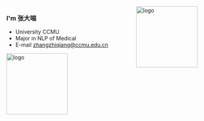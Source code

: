 <img src="https://github-readme-stats.vercel.app/api?username=zhangzhiqiangccm&show_icons=true" alt="logo" height="160" align="right" style="margin: 5px; margin-bottom: 20px;" />
 
### I'm 张大喵
- University   CCMU
- Major in NLP of Medical
- E-mail    zhangzhiqiang@ccmu.edu.cn
<img src="https://github-profile-trophy.vercel.app/?username=zhangzhiqiangccm&theme=flat&column=7" alt="logo" height="160" align="center" style="margin: auto; margin-bottom: 20px;" />
